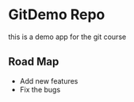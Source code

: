 # GitDemo Repo

this is a demo app for the git course

## Road Map

- Add new features
- Fix the bugs
